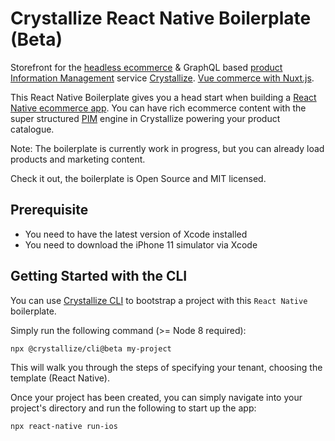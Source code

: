# Crystallize React Native Boilerplate (Beta)

Storefront for the
[headless ecommerce][8] & GraphQL based [product Information Management][9]
service [Crystallize][10]. [Vue commerce with Nuxt.js][11].

This React Native Boilerplate gives you a head start when building a [React Native
ecommerce app][11]. You can have rich ecommerce content with the super structured [PIM][13] engine in
Crystallize powering your product catalogue.

Note: The boilerplate is currently work in progress, but you can already load products and marketing content.

Check it out, the boilerplate is Open Source and MIT licensed.

## Prerequisite

- You need to have the latest version of Xcode installed
- You need to download the iPhone 11 simulator via Xcode

## Getting Started with the CLI

You can use [Crystallize CLI][17] to bootstrap a project with this
`React Native` boilerplate.

Simply run the following command (>= Node 8 required):

```sh
npx @crystallize/cli@beta my-project
```

This will walk you through the steps of specifying your tenant, choosing the
template (React Native).

Once your project has been created, you can simply navigate into your project's
directory and run the following to start up the app:

```sh
npx react-native run-ios
```

[0]: https://img.shields.io/badge/vue-v2-44cc11.svg?style=flat-square
[1]: https://reactnative.dev/
[2]: https://img.shields.io/badge/nuxt-latest-44cc11.svg?style=flat-square
[3]: https://reactnative.dev/
[4]: https://img.shields.io/badge/code_style-prettier-ff69b4.svg?style=flat-square
[5]: https://github.com/prettier/prettier
[6]: https://img.shields.io/badge/code_linter-eslint-463fd4.svg?style=flat-square
[7]: https://github.com/prettier/prettier
[8]: https://crystallize.com/product
[9]: https://crystallize.com/product/product-information-management
[10]: https://crystallize.com
[11]: https://crystallize.com/developers
[12]: https://crystallize.com/blog/frontend-performance-measuring-kpis
[13]: https://crystallize.com/product/product-information-management
[14]: https://crystallize.com/blog/ecommerce-seo-checklist
[15]: https://crystallize.com/blog/content-rich-storytelling-makes-juicy-ecommerce
[16]: https://snowball.digital/blog/content-strategy-for-exponential-growth-marketing
[17]: https://github.com/crystallizeapi/crystallize-cli
[20]: https://vercel.com
[21]: https://img.shields.io/static/v1?label=Slack&logo=slack&message=Crystallize%20Community&color=68d1b7
[22]: https://crystallizecommunity.slack.com
